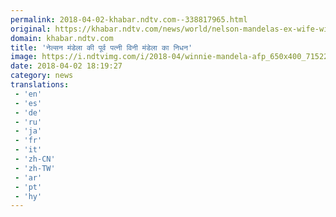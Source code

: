 ```yaml
---
permalink: 2018-04-02-khabar.ndtv.com--338817965.html
original: https://khabar.ndtv.com/news/world/nelson-mandelas-ex-wife-winnie-mandela-dies-1831942
domain: khabar.ndtv.com
title: 'नेल्सन मंडेला की पूर्व पत्नी विनी मंडेला का निधन'
image: https://i.ndtvimg.com/i/2018-04/winnie-mandela-afp_650x400_71522680345.jpg
date: 2018-04-02 18:19:27
category: news
translations: 
 - 'en'
 - 'es'
 - 'de'
 - 'ru'
 - 'ja'
 - 'fr'
 - 'it'
 - 'zh-CN'
 - 'zh-TW'
 - 'ar'
 - 'pt'
 - 'hy'
---
```


